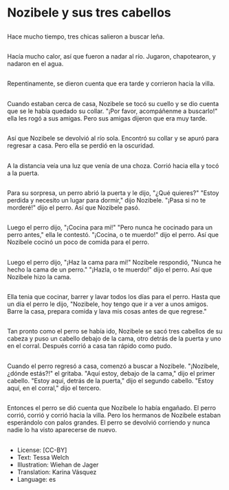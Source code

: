 # Nozibele y sus tres cabellos

##
Hace mucho tiempo, tres chicas salieron a buscar leña.

##
Hacía mucho calor, así que fueron a nadar al río. Jugaron, chapotearon, y nadaron en el agua.

##
Repentinamente, se dieron cuenta que era tarde y corrieron hacia la villa.

##
Cuando estaban cerca de casa, Nozibele se tocó su cuello y se dio cuenta que se le había quedado su collar. "¡Por favor, acompáñenme a buscarlo!" ella les rogó a sus amigas. Pero sus amigas dijeron que era muy tarde.

##
Así que Nozibele se devolvió al río sola. Encontró su collar y se apuró para regresar a casa. Pero ella se perdió en la oscuridad.

##
A la distancia veía una luz que venía de una choza. Corrió hacia ella y tocó a la puerta.

##
Para su sorpresa, un perro abrió la puerta y le dijo, "¿Qué quieres?" "Estoy perdida y necesito un lugar para dormir," dijo Nozibele. "¡Pasa si no te morderé!" dijo el perro. Así que Nozibele pasó.

##
Luego el perro dijo, "¡Cocina para mi!" "Pero nunca he cocinado para un perro antes," ella le contestó. "¡Cocina, o te muerdo!" dijo el perro. Así que Nozibele cocinó un poco de comida para el perro.

##
Luego el perro dijo, "¡Haz la cama para mi!" Nozibele respondió, "Nunca he hecho la cama de un perro." "¡Hazla, o te muerdo!" dijo el perro. Así que Nozibele hizo la cama.

##
Ella tenia que cocinar, barrer y lavar todos los días para el perro. Hasta que un día el perro le dijo, "Nozibele, hoy tengo que ir a ver a unos amigos. Barre la casa, prepara comida y lava mis cosas antes de que regrese."

##
Tan pronto como el perro se había ido, Nozibele se sacó tres cabellos de su cabeza y puso un cabello debajo de la cama, otro detrás de la puerta y uno en el corral. Después corrió a casa tan rápido como pudo.

##
Cuando el perro regresó a casa, comenzó a buscar a Nozibele. "¡Nozibele, ¿dónde estás?!" el gritaba. "Aquí estoy, debajo de la cama," dijo el primer cabello. "Estoy aquí, detrás de la puerta," dijo el segundo cabello. "Estoy aquí, en el corral," dijo el tercero.

##
Entonces el perro se dió cuenta que Nozibele lo había engañado. El perro corrió, corrió y corrió hacia la villa. Pero los hermanos de Nozibele estaban esperándolo con palos grandes. El perro se devolvió corriendo y nunca nadie lo ha visto aparecerse de nuevo.

##
* License: [CC-BY]
* Text: Tessa Welch
* Illustration: Wiehan de Jager
* Translation: Karina Vásquez
* Language: es
